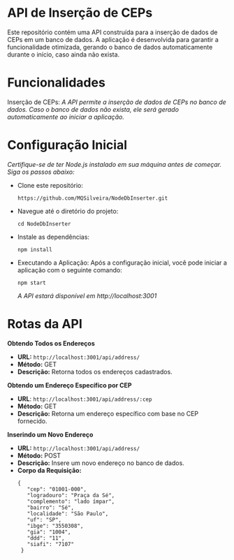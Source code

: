 # API de Inserção de CEPs
Este repositório contém uma API construída para a inserção de dados de CEPs em um banco de dados. A aplicação é desenvolvida para garantir a funcionalidade otimizada, gerando o banco de dados automaticamente durante o início, caso ainda não exista.


# Funcionalidades
Inserção de CEPs:  *A API permite a inserção de dados de CEPs no banco de dados. Caso o banco de dados não exista, ele será gerado automaticamente ao iniciar a aplicação.*

# Configuração Inicial
*Certifique-se de ter Node.js instalado em sua máquina antes de começar. Siga os passos abaixo:*

* Clone este repositório:
   ```
   https://github.com/MQSilveira/NodeDbInserter.git
   ```

* Navegue até o diretório do projeto:
   ```
   cd NodeDbInserter
   ```
* Instale as dependências:
   ```
   npm install
   ```
* Executando a Aplicação:
  Após a configuração inicial, você pode iniciar a aplicação com o seguinte comando:
   ```
   npm start
   ```
   *A API estará disponível em http://localhost:3001*

# Rotas da API
**Obtendo Todos os Endereços**
- **URL:** `http://localhost:3001/api/address/`
- **Método:** GET
- **Descrição:** Retorna todos os endereços cadastrados.

**Obtendo um Endereço Específico por CEP**
- **URL**: `http://localhost:3001/api/address/:cep`
- **Método:** GET
- **Descrição:** Retorna um endereço específico com base no CEP fornecido.

**Inserindo um Novo Endereço**
- **URL:** `http://localhost:3001/api/address/`
- **Método:** POST
- **Descrição:** Insere um novo endereço no banco de dados.
- **Corpo da Requisição:**
   ```
   {
      "cep": "01001-000",
      "logradouro": "Praça da Sé",
      "complemento": "lado ímpar",
      "bairro": "Sé",
      "localidade": "São Paulo",
      "uf": "SP",
      "ibge": "3550308",
      "gia": "1004",
      "ddd": "11",
      "siafi": "7107"
    }
   ```
